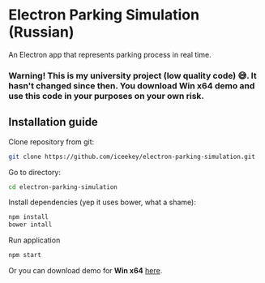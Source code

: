 # Electron Parking Simulation (Russian)
An Electron app that represents parking process in real time.

### Warning! This is my university project (low quality code) 😅. It hasn't changed since then. You download Win x64 demo and use this code in your purposes on your own risk.

## Installation guide

Clone repository from git:

```bash
git clone https://github.com/iceekey/electron-parking-simulation.git
```

Go to directory:

```bash
cd electron-parking-simulation
```

Install dependencies (yep it uses bower, what a shame):

```bash
npm install
bower intall
```

Run application

```bash
npm start
```
Or you can download demo for **Win x64** [here](https://www.dropbox.com/s/l6ycylpvoiemnea/car-parking-win32-x64.zip?dl=0).
